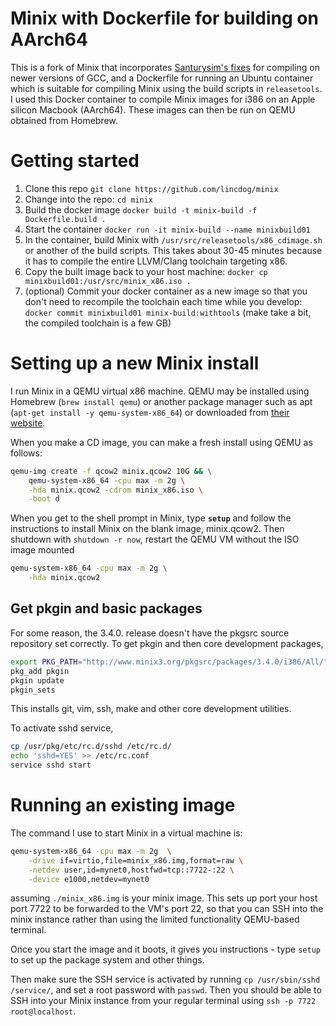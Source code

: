 # Minix with Dockerfile for building on AArch64

This is a fork of Minix that incorporates [Santurysim's fixes](https://github.com/Stichting-MINIX-Research-Foundation/minix/pull/322) for compiling on newer versions of GCC, and a Dockerfile for running an Ubuntu container which is suitable for compiling Minix
using the build scripts in `releasetools`. I used this Docker container to compile Minix images for i386 on an Apple silicon Macbook (AArch64).
These images can then be run on QEMU obtained from Homebrew.

# Getting started

1. Clone this repo `git clone https://github.com/lincdog/minix`
2. Change into the repo: `cd minix`
2. Build the docker image `docker build -t minix-build -f Dockerfile.build .`
3. Start the container `docker run -it minix-build --name minixbuild01`
4. In the container, build Minix with `/usr/src/releasetools/x86_cdimage.sh` or another of the build scripts. This takes about 30-45 minutes because it has to compile the entire LLVM/Clang toolchain targeting x86.
5. Copy the built image back to your host machine: `docker cp minixbuild01:/usr/src/minix_x86.iso .`
6. (optional) Commit your docker container as a new image so that you don't need to recompile the toolchain each time while you develop: `docker commit minixbuild01 minix-build:withtools` (make take a bit, the compiled toolchain is a few GB)

# Setting up a new Minix install

I run Minix in a QEMU virtual x86 machine. QEMU may be installed using Homebrew (`brew install qemu`) or another package manager
such as apt (`apt-get install -y qemu-system-x86_64`) or downloaded from [their website](https://www.qemu.org/download/).

When you make a CD image, you can make a fresh install using QEMU as follows:
```sh
qemu-img create -f qcow2 minix.qcow2 10G && \
    qemu-system-x86_64 -cpu max -m 2g \
    -hda minix.qcow2 -cdrom minix_x86.iso \
    -boot d 
```

When you get to the shell prompt in Minix, type **`setup`** and follow the instructions to
install Minix on the blank image, minix.qcow2. Then shutdown with `shutdown -r now`, restart
the QEMU VM without the ISO image mounted 

```sh
qemu-system-x86_64 -cpu max -m 2g \
    -hda minix.qcow2 
```
## Get pkgin and basic packages

For some reason, the 3.4.0. release doesn't have the pkgsrc source repository set correctly.
To get pkgin and then core development packages,
```sh
export PKG_PATH="http://www.minix3.org/pkgsrc/packages/3.4.0/i386/All/"
pkg_add pkgin
pkgin update
pkgin_sets
```

This installs git, vim, ssh, make and other core development utilities.

To activate sshd service, 
```sh
cp /usr/pkg/etc/rc.d/sshd /etc/rc.d/
echo 'sshd=YES' >> /etc/rc.conf
service sshd start
```

# Running an existing image

The command I use to start Minix in a virtual machine is:
```sh
qemu-system-x86_64 -cpu max -m 2g  \
    -drive if=virtio,file=minix_x86.img,format=raw \
    -netdev user,id=mynet0,hostfwd=tcp::7722-:22 \
    -device e1000,netdev=mynet0
```

assuming `./minix_x86.img` is your minix image. This sets up port your host port 7722 to be forwarded to the VM's port 22, so that
you can SSH into the minix instance rather than using the limited functionality QEMU-based terminal.

Once you start the image and it boots, it gives you instructions - type `setup` to set up the package system and other things.

Then make sure the SSH service is activated by running `cp /usr/sbin/sshd /service/`, and set a root password with `passwd`. 
Then you should be able to SSH into your Minix instance from your regular terminal using `ssh -p 7722 root@localhost`.
